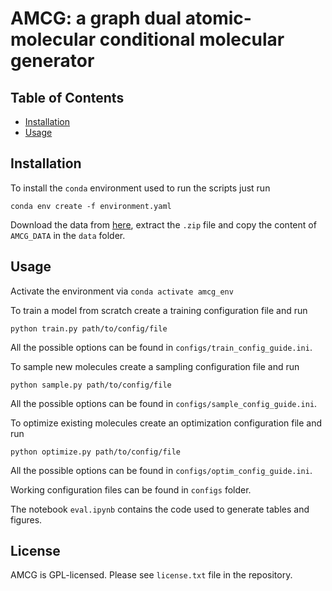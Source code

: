 # AMCG: a graph dual atomic-molecular conditional molecular generator


## Table of Contents

- [Installation](#installation)
- [Usage](#usage)

## Installation

To install the `conda` environment used to run the scripts just run

```conda env create -f environment.yaml```

Download the data from [here](https://doi.org/10.5281/zenodo.10606528), extract the `.zip` file and copy the content of `AMCG_DATA` in the `data` folder. 

## Usage

Activate the environment via `conda activate amcg_env`

To train a model from scratch create a training configuration file and run 

```python train.py path/to/config/file```

All the possible options can be found in `configs/train_config_guide.ini`.


To sample new molecules create a sampling configuration file and run 

```python sample.py path/to/config/file```

All the possible options can be found in `configs/sample_config_guide.ini`.


To optimize existing molecules create an optimization configuration file and run

```python optimize.py path/to/config/file```

All the possible options can be found in `configs/optim_config_guide.ini`.

Working configuration files can be found in `configs` folder.

The notebook `eval.ipynb` contains the code used to generate tables and figures.


## License

AMCG is GPL-licensed. Please see `license.txt` file in the repository.
